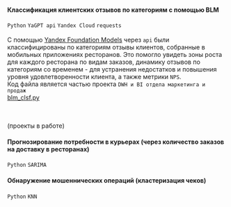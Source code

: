 #### Классификация клиентских отзывов по категориям с помощью BLM
`Python` `YaGPT api` `Yandex Cloud` `requests` <br><br>
С помощью [Yandex Foundation Models](https://console.yandex.cloud/folders/b1gmn9fab47da6hqger3/foundation-models/overview) через `api` были классифицированы по категориям отзывы клиентов, собранные в мобильных приложениях ресторанов. Это помогло увидеть зоны роста для каждого ресторана по видам заказов, динамику отзывов по категориям со временем - для устранения недостатков и повышения уровня удовлетворенности клиента, а также метрики `NPS`. <br>
Код файла является частью проекта `DWH и BI отдела маркетинга и продаж` <br>
[blm_clsf.py](https://github.com/annapavlovads/DA_portfolio/blob/main/ml_models/blm_model_comment_classification/blm_clsf.py)<br><br>
<br>

(проекты в работе)

#### Прогнозирование потребности в курьерах (через количество заказов на доставку в ресторанах)
`Python` `SARIMA` 

#### Обнаружение мошеннических операций (кластеризация чеков)
`Python` `KNN`

